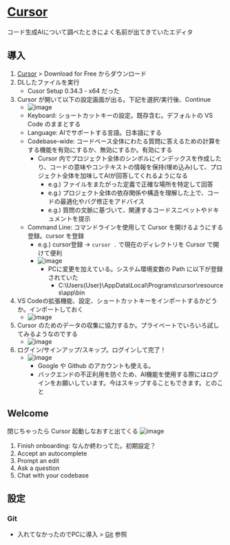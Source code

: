 # [Cursor](https://cursor.sh/)
コード生成AIについて調べたときによく名前が出てきていたエディタ

## 導入
1. [Cursor](https://cursor.sh/) > Download for Free からダウンロード
2. DLしたファイルを実行
    - Cusor Setup 0.34.3 - x64 だった
3. Cursor が開いて以下の設定画面が出る。下記を選択/実行後、Continue
    - ![image](https://github.com/kkt0116/til/assets/97575675/cd420892-5012-4fdc-9739-5300d0dbe7f7)
    - Keyboard: ショートカットキーの設定。既存含む。デフォルトの VS Code のままとする
    - Language: AIでサポートする言語。日本語にする
    - Codebase-wide: コードベース全体にわたる質問に答えるための計算をする機能を有効にするか、無効にするか。有効にする
      - Cursor 内でプロジェクト全体のシンボルにインデックスを作成したり、コードの意味やコンテキストの情報を保持(埋め込み)して、プロジェクト全体を加味してAIが回答してくれるようになる
        - e.g.) ファイルをまたがった定義で正確な場所を特定して回答
        - e.g.) プロジェクト全体の依存関係や構造を理解した上で、コードの最適化やバグ修正をアドバイス
        - e.g.) 質問の文脈に基づいて、関連するコードスニペットやドキュメントを提示
    - Command Line: コマンドラインを使用して Cursor を開けるようにする登録。cursor を登録
      - e.g.) cursor登録 → `cursor .` で現在のディレクトリを Cursor で開けて便利
      - ![image](https://github.com/kkt0116/til/assets/97575675/d7f5c77f-a824-4d0d-90b8-2a647e57dabe)
        - PCに変更を加えている。システム環境変数の Path に以下が登録されていた
          - C:\Users\{User}\AppData\Local\Programs\cursor\resources\app\bin
4. VS Codeの拡張機能、設定、ショートカットキーをインポートするかどうか。インポートしておく
    - ![image](https://github.com/kkt0116/til/assets/97575675/8bb1dc4f-07b0-4ece-a1e6-b4654f83f14d)
5. Cursor のためのデータの収集に協力するか。プライベートでいろいろ試してみるようなのでする
    - ![image](https://github.com/kkt0116/til/assets/97575675/d95d012f-2caf-4170-a503-469df33c10d6)
6. ログイン/サインアップ/スキップ。ログインして完了！
    - ![image](https://github.com/kkt0116/til/assets/97575675/7976c8f2-d85e-49f2-a732-9268de5554be)
      - Google や Github のアカウントも使える。
      - バックエンドの不正利用を防ぐため、AI機能を使用する際にはログインをお願いしています。今はスキップすることもできます。とのこと
      
## Welcome
閉じちゃったら Cursor 起動しなおすと出てくる
![image](https://github.com/kkt0116/til/assets/97575675/8d05ecc1-43a9-43b4-bc4a-2a671a468269)

1. Finish onboarding: なんか終わってた。初期設定？
2. Accept an autocomplete
3. Prompt an edit
4. Ask a question
5. Chat with your codebase

## 設定
### Git
- 入れてなかったのでPCに導入 > [Git](./Git.md) 参照
